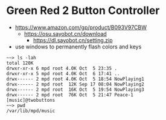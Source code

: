 # Green Red 2 Button Controller

- https://www.amazon.com/gp/product/B093V97CBW
	- https://osu.sayobot.cn/download
		- https://dl.sayobot.cn/setting.zip
- use windows to permanently flash colors and keys


```
~~> ls -lah
total 120K
drwxr-xr-x 6 mpd root 4.0K Oct  5 23:35 .
drwxr-xr-x 5 mpd root 4.0K Oct  6 17:41 ..
drwx------ 2 mpd root 4.0K Oct  5 18:54 NowPlaying1
drwx------ 2 mpd root  12K Sep 17 08:04 NowPlaying2
drwx------ 2 mpd root  16K Oct  5 19:54 NowPlaying3
drwx------ 2 mpd root  76K Oct  5 21:47 Peace-1
[music]@twobuttons
~~> pwd
/var/lib/mpd/music
```